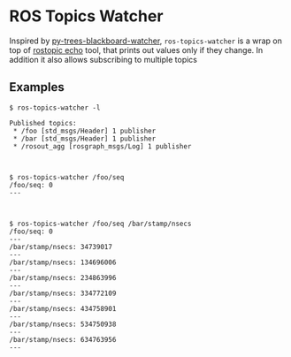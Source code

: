 # ROS Topics Watcher

Inspired by [py-trees-blackboard-watcher](https://py-trees-ros.readthedocs.io/en/devel/features.html#py-trees-blackboard-watcher), `ros-topics-watcher` is a wrap on top of [rostopic echo](http://wiki.ros.org/rostopic#rostopic_echo) tool, that prints out values only if they change. In addition it also allows subscribing to multiple topics

## Examples

```
$ ros-topics-watcher -l

Published topics:
 * /foo [std_msgs/Header] 1 publisher
 * /bar [std_msgs/Header] 1 publisher
 * /rosout_agg [rosgraph_msgs/Log] 1 publisher



$ ros-topics-watcher /foo/seq
/foo/seq: 0
---



$ ros-topics-watcher /foo/seq /bar/stamp/nsecs
/foo/seq: 0
---
/bar/stamp/nsecs: 34739017
---
/bar/stamp/nsecs: 134696006
---
/bar/stamp/nsecs: 234863996
---
/bar/stamp/nsecs: 334772109
---
/bar/stamp/nsecs: 434758901
---
/bar/stamp/nsecs: 534750938
---
/bar/stamp/nsecs: 634763956
---



```